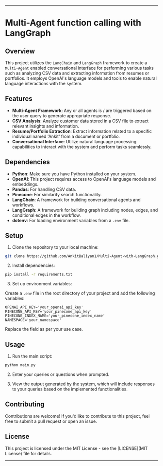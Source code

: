 
---
# Multi-Agent function calling with LangGraph

## Overview

This project utilizes the `LangChain` and `LangGraph` framework to create a `Multi-Agent` enabled conversational interface for performing various tasks such as analyzing CSV data and extracting information from resumes or portfolios. It employs OpenAI's language models and tools to enable natural language interactions with the system.

## Features

- **Multi-Agent Framework**: Any or all agents is / are triggered based on the user query to generate appropriate response. 
- **CSV Analysis**: Analyze customer data stored in a CSV file to extract relevant insights and information.
- **Resume/Portfolio Extraction**: Extract information related to a specific individual named 'Ankit' from a document or portfolio.
- **Conversational Interface**: Utilize natural language processing capabilities to interact with the system and perform tasks seamlessly.

## Dependencies

- **Python**: Make sure you have Python installed on your system.
- **OpenAI**: This project requires access to OpenAI's language models and embeddings.
- **Pandas**: For handling CSV data.
- **Pinecone**: For similarity search functionality.
- **LangChain**: A framework for building conversational agents and workflows.
- **LangGraph**: A framework for building graph including nodes, edges, and conditional edges in the workflow.
- **dotenv**: For loading environment variables from a `.env` file.

## Setup

1. Clone the repository to your local machine:

```bash
git clone https://github.com/AnkitBaliyan1/Multi-Agent-with-LangGraph.git
```

2. Install dependencies:

```bash
pip install -r requirements.txt
```

3. Set up environment variables:

Create a `.env` file in the root directory of your project and add the following variables:

```plaintext
OPENAI_API_KEY='your_openai_api_key'
PINECONE_API_KEY='your_pinecone_api_key'
PINECONE_INDEX_NAME='your_pinecone_index_name'
NAMESPACE='your_namespace'
```

Replace the field as per your use case.

## Usage

1. Run the main script:

```bash
python main.py
```

2. Enter your queries or questions when prompted.

3. View the output generated by the system, which will include responses to your queries based on the implemented functionalities.

## Contributing

Contributions are welcome! If you'd like to contribute to this project, feel free to submit a pull request or open an issue.

## License

This project is licensed under the MIT License - see the [LICENSE](MIT License) file for details.

---
